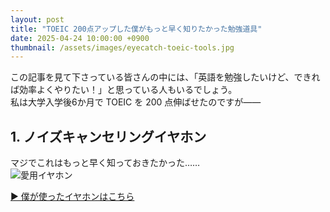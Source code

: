 ```yaml
---
layout: post
title: "TOEIC 200点アップした僕がもっと早く知りたかった勉強道具"
date: 2025-04-24 10:00:00 +0900
thumbnail: /assets/images/eyecatch-toeic-tools.jpg
---
```


この記事を見て下さっている皆さんの中には、「英語を勉強したいけど、できれば効率よくやりたい！」と思っている人もいるでしょう。  
私は大学入学後6か月で TOEIC を 200 点伸ばせたのですが――

## 1. ノイズキャンセリングイヤホン

マジでこれはもっと早く知っておきたかった……  
![愛用イヤホン](/assets/images/my-earbuds.jpg)

[▶︎ 僕が使ったイヤホンはこちら](https://amzn.to/xxxx)

